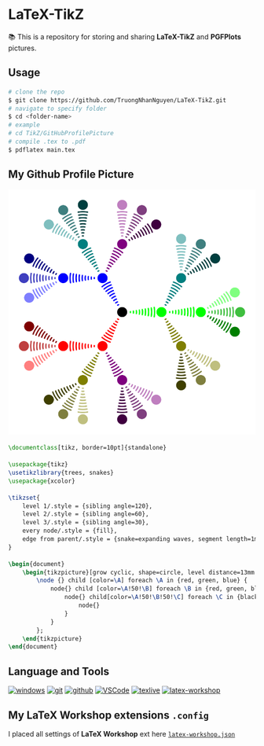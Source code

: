 # LaTeX-TikZ

📚 This is a repository for storing and sharing **LaTeX-TikZ**  and **PGFPlots** pictures.

## Usage

```sh
# clone the repo
$ git clone https://github.com/TruongNhanNguyen/LaTeX-TikZ.git
# navigate to specify folder
$ cd <folder-name>
# example
# cd TikZ/GitHubProfilePicture
# compile .tex to .pdf
$ pdflatex main.tex
```


## My Github Profile Picture

![github](TikZ/GitHubProfilePicture/github-profile-picture.png)

```latex
\documentclass[tikz, border=10pt]{standalone}

\usepackage{tikz}
\usetikzlibrary{trees, snakes}
\usepackage{xcolor}

\tikzset{
    level 1/.style = {sibling angle=120},
    level 2/.style = {sibling angle=60},
    level 3/.style = {sibling angle=30},
    every node/.style = {fill},
    edge from parent/.style = {snake=expanding waves, segment length=1mm, segment angle=10, very thick, draw}
}

\begin{document}
    \begin{tikzpicture}[grow cyclic, shape=circle, level distance=13mm ,cap=round]
        \node {} child [color=\A] foreach \A in {red, green, blue} {
            node{} child [color=\A!50!\B] foreach \B in {red, green, blue}{
                node{} child[color=\A!50!\B!50!\C] foreach \C in {black, gray, white}{
                    node{}
                }
            }
        };
    \end{tikzpicture}
\end{document}
```

## Language and Tools

[![windows](https://img.shields.io/badge/windows-11-blue?logo=windows&logoColor=blue&labelColor=000000)](https://www.microsoft.com/en-us/windows?r=1)
[![git](https://img.shields.io/badge/Git-2.34.1.windows.1-f05032?logo=git&labelColor=000000)](https://git-scm.com/)
[![github](https://img.shields.io/badge/GitHub-000000?logo=github&logoColor=181717&labelColor=white)](https://github.com)
[![VSCode](https://img.shields.io/badge/Visual_Studio_Code-1.63.2-1f425f.svg?logo=visual-studio-code&logoColor=007acc&labelColor=000000)](https://code.visualstudio.com/)
[![texlive](https://img.shields.io/badge/TeXLive-2021-teal?logo=latex&logoColor=teal&labelColor=000000)](https://tug.org/texlive/)
[![latex-workshop](https://img.shields.io/badge/latex_workshop-8.23.0-007acc?logo=visual-studio-code&logoColor=007acc&labelColor=000000)](https://marketplace.visualstudio.com/items?itemName=James-Yu.latex-workshop)

## My LaTeX Workshop extensions `.config`

I placed all settings of **LaTeX Workshop** ext here
[`latex-workshop.json`](.config/latex-workshop.json)
